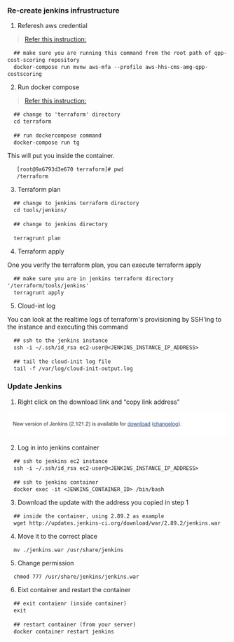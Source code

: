### Re-create jenkins infrustructure

1. Referesh aws credential

> [Refer this instruction:](https://github.com/CMSgov/qpp-cost-scoring#aws-mfa)

```
  ## make sure you are running this command from the root path of qpp-cost-scoring repository
  docker-compose run mvnw aws-mfa --profile aws-hhs-cms-amg-qpp-costscoring
```

2. Run docker compose

> [Refer this instruction:](https://github.com/CMSgov/qpp-cost-scoring/tree/master/terraform#run-a-terraform-module)

```
  ## change to 'terraform' directory
  cd terraform

  ## run dockercompose command
  docker-compose run tg
```

This will put you inside the container.

```
   [root@9a6793d3e670 terraform]# pwd
   /terraform

```

3. Terraform plan

```
  ## change to jenkins terraform directory
  cd tools/jenkins/

  ## change to jenkins directory
  
  terragrunt plan
```

4. Terraform apply

One you verify the terraform plan, you can execute terraform apply

```
  ## make sure you are in jenkins terraform directory '/terraform/tools/jenkins'
  terragrunt apply
```

5. Cloud-int log

You can look at the realtime logs of terraform's provisioning by SSH'ing to the instance and executing this command

```
  ## ssh to the jenkins instance
  ssh -i ~/.ssh/id_rsa ec2-user@<JENKINS_INSTANCE_IP_ADDRESS>
   
  ## tail the cloud-init log file
  tail -f /var/log/cloud-init-output.log 
```

### Update Jenkins

1. Right click on the download link and “copy link address”

<kbd>
  <img src="copy-link.png">
</kbd>

2. Log in into jenkins container

```
  ## ssh to jenkins ec2 instance
  ssh -i ~/.ssh/id_rsa ec2-user@<JENKINS_INSTANCE_IP_ADDRESS>

  ## ssh to jenkins container
  docker exec -it <JENKINS_CONTAINER_ID> /bin/bash
```

3. Download the update with the address you copied in step 1

```
  ## inside the container, using 2.89.2 as example
  wget http://updates.jenkins-ci.org/download/war/2.89.2/jenkins.war
```

4. Move it to the correct place

```
  mv ./jenkins.war /usr/share/jenkins
```

5. Change permission

```
  chmod 777 /usr/share/jenkins/jenkins.war
```

6. Eixt container and restart the container

```
  ## exit contaienr (inside container)
  exit

  ## restart container (from your server)
  docker container restart jenkins
```
